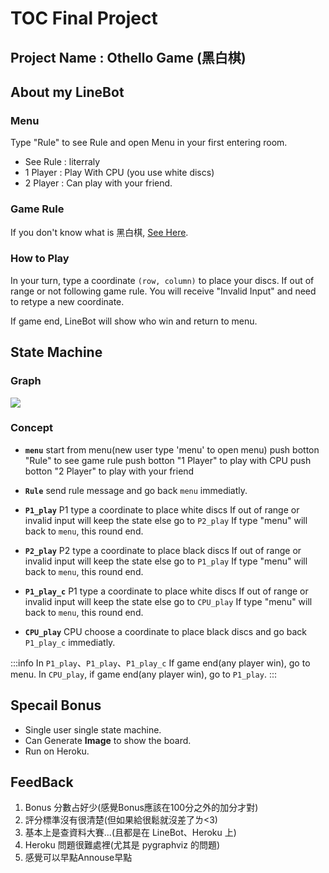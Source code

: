 # TOC Final Project

## Project Name : Othello Game (黑白棋)

## About my LineBot

### Menu
Type "Rule" to see Rule and open Menu in your first entering room.
- See Rule : literraly
- 1 Player : Play With CPU (you use white discs)
- 2 Player : Can play with your friend.

### Game Rule
If you don't know what is 黑白棋, [See Here](https://zh.wikipedia.org/wiki/%E9%BB%91%E7%99%BD%E6%A3%8B).

### How to Play
In your turn, type a coordinate `(row, column)` to place your discs. If out of range or not following game rule. You will receive "Invalid Input" and need to retype a new coordinate.

If game end, LineBot will show who win and return to menu.

## State Machine

### Graph
![](https://i.imgur.com/FQTOorl.png)

### Concept

- **`menu`**
start from menu(new user type 'menu' to open menu)
push botton "Rule" to see game rule
push botton "1 Player" to play with CPU
push botton "2 Player" to play with your friend

- **`Rule`**
send rule message and go back `menu` immediatly.

- **`P1_play`**
P1 type a coordinate to place white discs
If out of range or invalid input will keep the state
else go to `P2_play`
If type "menu" will back to `menu`, this round end.

- **`P2_play`**
P2 type a coordinate to place black discs
If out of range or invalid input will keep the state
else go to `P1_play`
If type "menu" will back to `menu`, this round end.

- **`P1_play_c`**
P1 type a coordinate to place white discs
If out of range or invalid input will keep the state
else go to `CPU_play`
If type "menu" will back to `menu`, this round end.

- **`CPU_play`**
CPU choose a coordinate to place black discs and go back `P1_play_c` immediatly.


:::info
In `P1_play`、`P1_play`、`P1_play_c`
If game end(any player win), go to menu.
In `CPU_play`, if game end(any player win), go to `P1_play`.
:::

## Specail Bonus
- Single user single state machine.
- Can Generate **Image** to show the board.
- Run on Heroku.

## FeedBack
1. Bonus 分數占好少(感覺Bonus應該在100分之外的加分才對)
2. 評分標準沒有很清楚(但如果給很鬆就沒差了ㄌ<3)
3. 基本上是查資料大賽...(且都是在 LineBot、Heroku 上)
4. Heroku 問題很難處裡(尤其是 pygraphviz 的問題)
5. 感覺可以早點Annouse早點

